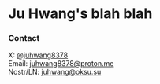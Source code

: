# Ju Hwang's blah blah

### Contact  
X: [@juhwang8378](https://x.com/juhwang8378)  
Email: [juhwang8378@proton.me](mailto:juhwang8378)  
Nostr/LN: [juhwang@oksu.su](https://primal.net/p/nprofile1qqs05h4qpl9yy6wq39zu48mcnmgjh7r999s9fhrgsjxk945lzp6lhlsd8zdu8)  



